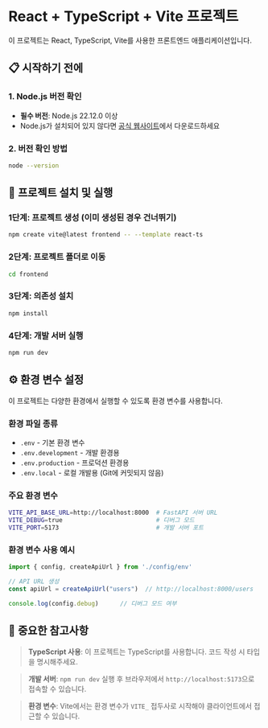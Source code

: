# React + TypeScript + Vite 프로젝트

이 프로젝트는 React, TypeScript, Vite를 사용한 프론트엔드 애플리케이션입니다.

## 📋 시작하기 전에

### 1. Node.js 버전 확인
- **필수 버전**: Node.js 22.12.0 이상
- Node.js가 설치되어 있지 않다면 [공식 웹사이트](https://nodejs.org/)에서 다운로드하세요

### 2. 버전 확인 방법
```bash
node --version
```

## 🚀 프로젝트 설치 및 실행

### 1단계: 프로젝트 생성 (이미 생성된 경우 건너뛰기)
```bash
npm create vite@latest frontend -- --template react-ts
```

### 2단계: 프로젝트 폴더로 이동
```bash
cd frontend
```

### 3단계: 의존성 설치
```bash
npm install
```

### 4단계: 개발 서버 실행
```bash
npm run dev
```

## ⚙️ 환경 변수 설정

이 프로젝트는 다양한 환경에서 실행할 수 있도록 환경 변수를 사용합니다.

### 환경 파일 종류
- `.env` - 기본 환경 변수
- `.env.development` - 개발 환경용
- `.env.production` - 프로덕션 환경용
- `.env.local` - 로컬 개발용 (Git에 커밋되지 않음)

### 주요 환경 변수
```bash
VITE_API_BASE_URL=http://localhost:8000  # FastAPI 서버 URL
VITE_DEBUG=true                          # 디버그 모드
VITE_PORT=5173                           # 개발 서버 포트
```

### 환경 변수 사용 예시
```typescript
import { config, createApiUrl } from './config/env'

// API URL 생성
const apiUrl = createApiUrl("users")  // http://localhost:8000/users

console.log(config.debug)      // 디버그 모드 여부
```

## 📝 중요한 참고사항

> **TypeScript 사용**: 이 프로젝트는 TypeScript를 사용합니다. 코드 작성 시 타입을 명시해주세요.

> **개발 서버**: `npm run dev` 실행 후 브라우저에서 `http://localhost:5173`으로 접속할 수 있습니다.

> **환경 변수**: Vite에서는 환경 변수가 `VITE_` 접두사로 시작해야 클라이언트에서 접근할 수 있습니다.